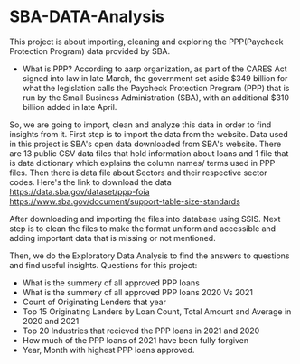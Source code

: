 # SBA-DATA-Analysis
This project is about importing, cleaning and exploring the PPP(Paycheck Protection Program) data provided by SBA.
- What is PPP?
According to aarp organization, as part of the CARES Act signed into law in late March, the government set aside $349 billion for what the legislation calls the Paycheck Protection Program (PPP) that is run by the Small Business Administration (SBA), with an additional $310 billion added in late April.

So, we are going to import, clean and analyze this data in order to find insights from it.
First step is to import the data from the website. Data used in this project is SBA's open data downloaded from SBA's website. There are 13 public CSV data files that hold information about loans and 1 file that is data dictionary which explains the column names/ terms used in PPP files. Then there is data file about Sectors and their respective sector codes.
Here's the link to download the data
https://data.sba.gov/dataset/ppp-foia
https://www.sba.gov/document/support-table-size-standards

After downloading and importing the files into database using SSIS. Next step is to clean the files to make the format uniform and accessible and adding important data that is missing or not mentioned.

Then, we do the Exploratory Data Analysis to find the answers to questions and find useful insights.
Questions for this project:
- What is the summery of all approved PPP loans
- What is the summery of all approved PPP loans 2020 Vs 2021
- Count of Originating Lenders that year
- Top 15 Originating Landers by Loan Count, Total Amount and Average in 2020 and 2021 
- Top 20 Industries that recieved the PPP loans in 2021 and 2020
- How much of the PPP loans of 2021 have been fully forgiven
- Year, Month with highest PPP loans approved.
